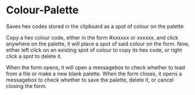 # Colour-Palette
Saves hex codes stored in the clipboard as a spot of colour on the palette

Copy a hex colour code, either in the form #xxxxxx or xxxxxx, and click anywhere on the palette, it will place a spot of said colour on the form.
Now, either left click on an existing spot of colour to copy its hex code, or right click a spot to delete it.

When the form opens, it will open a messagebox to check whether to load from a file or make a new blank palette.
When the form closes, it opens a messagebox to check whether to save the palette, delete it, or cancel closing the form.
